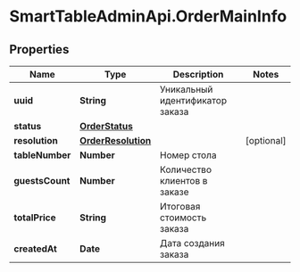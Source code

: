 # SmartTableAdminApi.OrderMainInfo

## Properties

Name | Type | Description | Notes
------------ | ------------- | ------------- | -------------
**uuid** | **String** | Уникальный идентификатор заказа | 
**status** | [**OrderStatus**](OrderStatus.md) |  | 
**resolution** | [**OrderResolution**](OrderResolution.md) |  | [optional] 
**tableNumber** | **Number** | Номер стола | 
**guestsCount** | **Number** | Количество клиентов в заказе | 
**totalPrice** | **String** | Итоговая стоимость заказа | 
**createdAt** | **Date** | Дата создания заказа | 


